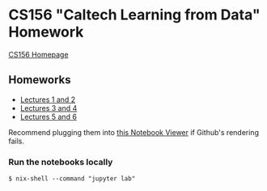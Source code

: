 # CS156 "Caltech Learning from Data" Homework

[CS156 Homepage](https://work.caltech.edu/telecourse)

## Homeworks

* [Lectures 1 and 2](HW1.ipynb)
* [Lectures 3 and 4](HW2.ipynb)
* [Lectures 5 and 6](HW3.ipynb)

Recommend plugging them into [this Notebook Viewer](https://nbviewer.jupyter.org/) if Github's rendering fails.

### Run the notebooks locally

```
$ nix-shell --command "jupyter lab"
```
